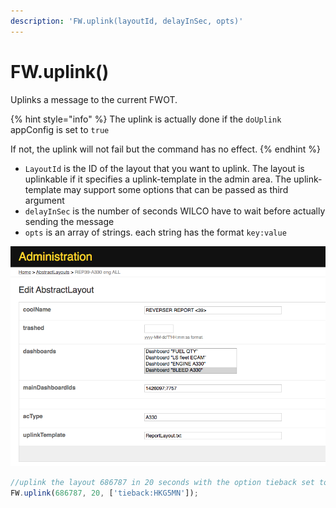 ```yaml
---
description: 'FW.uplink(layoutId, delayInSec, opts)'
---
```


# FW.uplink\(\)

Uplinks a message to the current FWOT.

{% hint style="info" %}
The uplink is actually done if the `doUplink` appConfig is set to `true`

If not, the uplink will not fail but the command has no effect.
{% endhint %}

* `LayoutId` is the ID of the layout that you want to uplink. The layout is uplinkable if it specifies a uplink-template in the admin area. The uplink-template may support some options that can be passed as third argument
* `delayInSec` is the number of seconds WILCO have to wait before actually sending the message
* `opts` is an array of strings. each string has the format `key:value`

![The uplink is actually performed if the doUplink is set to true and the uplinkTemplate is set as shown here](../.gitbook/assets/image.png)

```javascript
//uplink the layout 686787 in 20 seconds with the option tieback set to HKG5MN
FW.uplink(686787, 20, ['tieback:HKG5MN']);
```



